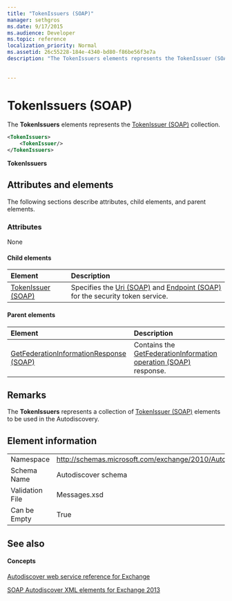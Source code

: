 ```yaml
---
title: "TokenIssuers (SOAP)"
manager: sethgros
ms.date: 9/17/2015
ms.audience: Developer
ms.topic: reference
localization_priority: Normal
ms.assetid: 26c55228-184e-4340-bd80-f86be56f3e7a
description: "The TokenIssuers elements represents the TokenIssuer (SOAP) collection."
 
 
---
```


# TokenIssuers (SOAP)

The **TokenIssuers** elements represents the [TokenIssuer (SOAP)](tokenissuer-soap.md) collection. 
  
```XML
<TokenIssuers>
    <TokenIssuer/>
</TokenIssuers>
```

 **TokenIssuers**
## Attributes and elements

The following sections describe attributes, child elements, and parent elements.
  
### Attributes

None
  
#### Child elements

|**Element**|**Description**|
|:-----|:-----|
|[TokenIssuer (SOAP)](tokenissuer-soap.md) <br/> |Specifies the [Uri (SOAP)](uri-soap.md) and [Endpoint (SOAP)](endpoint-soap.md) for the security token service.  <br/> |
   
#### Parent elements

|**Element**|**Description**|
|:-----|:-----|
|[GetFederationInformationResponse (SOAP)](getfederationinformationresponse-soap.md) <br/> |Contains the [GetFederationInformation operation (SOAP)](getfederationinformation-operation-soap.md) response.  <br/> |
   
## Remarks

The **TokenIssuers** represents a collection of [TokenIssuer (SOAP)](tokenissuer-soap.md) elements to be used in the Autodiscovery. 
  
## Element information

|||
|:-----|:-----|
|Namespace  <br/> |http://schemas.microsoft.com/exchange/2010/Autodiscover  <br/> |
|Schema Name  <br/> |Autodiscover schema  <br/> |
|Validation File  <br/> |Messages.xsd  <br/> |
|Can be Empty  <br/> |True  <br/> |
   
## See also

#### Concepts

[Autodiscover web service reference for Exchange](autodiscover-web-service-reference-for-exchange.md)
  
[SOAP Autodiscover XML elements for Exchange 2013](soap-autodiscover-xml-elements-for-exchange-2013.md)

